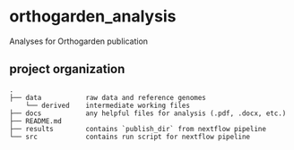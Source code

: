# orthogarden_analysis
Analyses for Orthogarden publication

## project organization

```
.  
├── data           raw data and reference genomes  
    └── derived    intermediate working files
├── docs           any helpful files for analysis (.pdf, .docx, etc.)  
├── README.md  
├── results        contains `publish_dir` from nextflow pipeline  
└── src            contains run script for nextflow pipeline  
```

